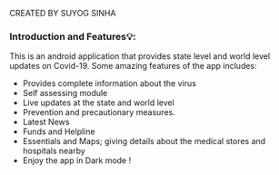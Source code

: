 CREATED BY SUYOG SINHA

### Introduction and Features💡:

This is an android application that provides state level and world level updates on Covid-19. Some amazing features of the app includes:

* Provides complete information about the virus
* Self assessing module
* Live updates at the state and world level
* Prevention and precautionary measures.
* Latest News
* Funds and Helpline
* Essentials and Maps; giving details about the medical stores and hospitals nearby
* Enjoy the app in Dark mode !
